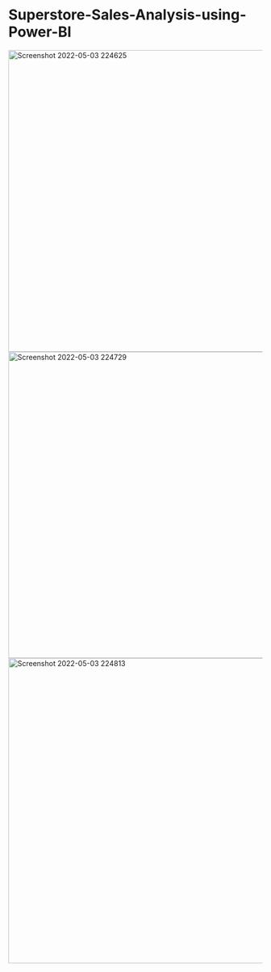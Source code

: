 # Superstore-Sales-Analysis-using-Power-BI
<img width="598" alt="Screenshot 2022-05-03 224625" src="https://user-images.githubusercontent.com/104310260/166507250-13981f44-ce31-4007-8b9f-479222d5911b.png">
<img width="607" alt="Screenshot 2022-05-03 224729" src="https://user-images.githubusercontent.com/104310260/166507261-585fdf5f-0d91-4f02-9504-cb2cee702c91.png">
<img width="605" alt="Screenshot 2022-05-03 224813" src="https://user-images.githubusercontent.com/104310260/166507279-4faa8aec-04c7-412c-a251-c690243a8073.png">
